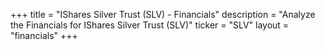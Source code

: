 +++
title = "IShares Silver Trust (SLV) - Financials"
description = "Analyze the Financials for IShares Silver Trust (SLV)"
ticker = "SLV"
layout = "financials"
+++

